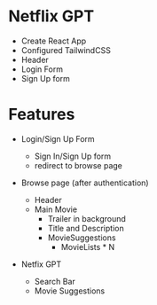 # Netflix GPT

- Create React App
- Configured TailwindCSS
- Header
- Login Form
- Sign Up form



# Features

- Login/Sign Up Form
  - Sign In/Sign Up form
  - redirect to browse page
- Browse page (after authentication)

  - Header
  - Main Movie
    - Trailer in background
    - Title and Description
    - MovieSuggestions
      - MovieLists * N

- Netfix GPT
  - Search Bar
  - Movie Suggestions
